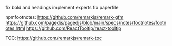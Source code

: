 fix bold and headings
implement experts
fix paperfile


npmfootnotes:
https://github.com/remarkjs/remark-gfm
https://github.com/pagedjs/pagedjs/blob/main/specs/notes/footnotes/footnotes.html
https://github.com/ReactTooltip/react-tooltip

TOC:
https://github.com/remarkjs/remark-toc
